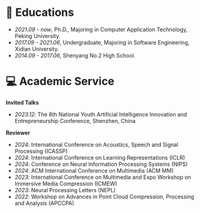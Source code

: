 
# 📖 Educations
- *2021.09 - now*, Ph.D., Majoring in Computer Application Technology, Peking University.
- *2017.09 - 2021.06*, Undergraduate, Majoring in Software Engineering, Xidian University.
- *2014.09 - 2017.06*, Shenyang No.2 High School.

# 💻 Academic Service

**Invited Talks**
- *2023.12*: The 8th National Youth Artificial Intelligence Innovation and Entrepreneurship Conference, Shenzhen, China

**Reviewer**
- *2024*: International Conference on Acoustics, Speech and Signal Processing (ICASSP)
- *2024*: International Conference on Learning Representations (ICLR)
- *2024*: Conference on Neural Information Processing Systems (NIPS)
- *2024*: ACM International Conference on Multimedia (ACM MM)
- *2023*: International Conference on Multimedia and Expo Workshop on Immersive Media Compression (ICMEW)
- *2023*: Neural Processing Letters (NEPL)
- *2022*: Workshop on Advances in Point Cloud Compression, Processing and Analysis (APCCPA)
